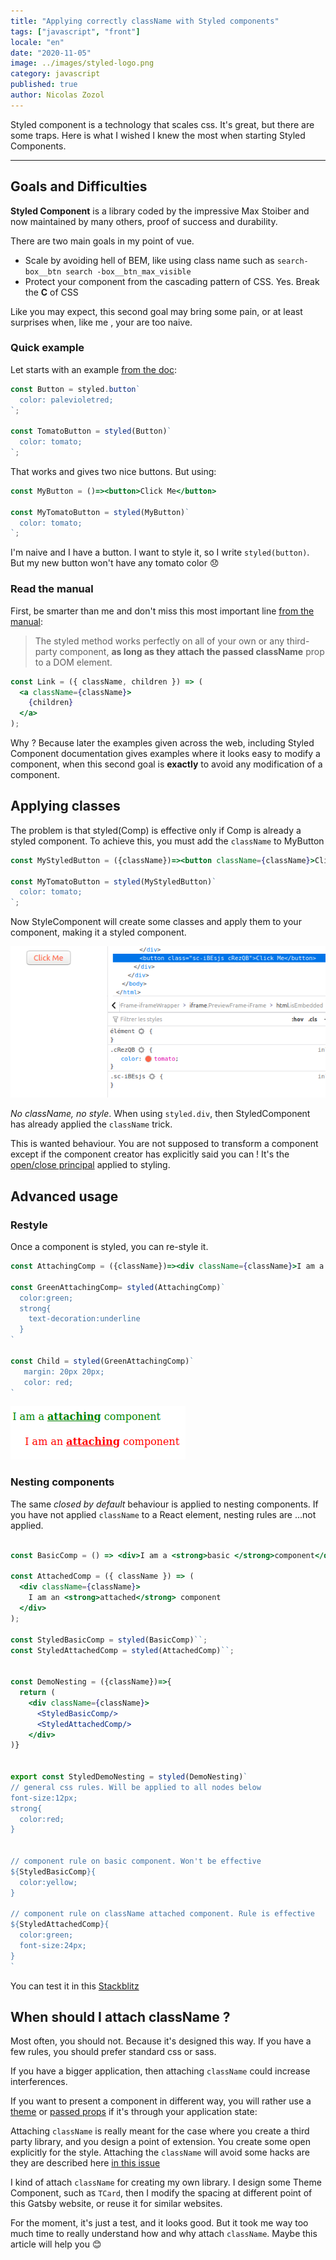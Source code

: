 ```yaml
---
title: "Applying correctly className with Styled components"
tags: ["javascript", "front"]
locale: "en"
date: "2020-11-05"
image: ../images/styled-logo.png
category: javascript
published: true
author: Nicolas Zozol
---
```


Styled component is a technology that scales css. It's great, but there are some 
traps. Here is what I wished I knew the most when starting Styled Components.

---

## Goals and Difficulties


**Styled Component** is a library coded by the impressive Max Stoiber and now
 maintained by many others, proof of success and durability.
 
There are two main goals in my point of vue.

- Scale by avoiding hell of BEM, like using class name such as `search-box__btn search
-box__btn_max_visible` 
- Protect your component from the cascading pattern of CSS. Yes. Break the <b>C</b> of CSS


Like you may expect, this second goal may bring some pain, or at least surprises when, like me
, your are too naive.
 
 
### Quick example


Let starts with an example [from the doc](https://styled-components.com/docs/basics#extending): 

```jsx
const Button = styled.button`
  color: palevioletred;
`;

const TomatoButton = styled(Button)`
  color: tomato;
`;
```

That works and gives two nice buttons. But using:

```jsx
const MyButton = ()=><button>Click Me</button>

const MyTomatoButton = styled(MyButton)`
  color: tomato;
`;
```

I'm naive and I have a button. I want to style it, so I write `styled(button)`.
But my new button won't have any tomato color 😞 

### Read the manual

First, be smarter than me and don't miss this most important line [from the manual]( 
https://styled-components.com/docs/basics#styling-any-component):

> The styled method works perfectly on all of your own or any third-party component, **as
> long as they attach the passed className** prop to a DOM element.

```jsx
const Link = ({ className, children }) => (
  <a className={className}>
    {children}
  </a>
);
```

 
Why ? Because later the examples given across the web, including Styled Component 
documentation gives examples where it looks easy to modify a component, when 
this second goal is <b>exactly</b> to avoid any modification of a component.



## Applying classes

The problem is that styled(Comp) is effective only if Comp is already a styled component.
To achieve this, you must add the `className` to MyButton


```jsx
const MyStyledButton = ({className})=><button className={className}>Click Me</button>

const MyTomatoButton = styled(MyStyledButton)`
  color: tomato;
`;
```

Now StyleComponent will create some classes and apply them to your component, making it a styled
 component.
 
![ClassName applied to styled component](./images/styled-classname.png)
 
*No className, no style*. When using `styled.div`, then StyledComponent has 
already applied the `className` trick. 

This is wanted behaviour. You are not supposed to transform a component except
if the component creator has explicitly said you can ! It's the 
[open/close principal](https://en.wikipedia.org/wiki/Open%E2%80%93closed_principle)
applied to styling.

## Advanced usage


### Restyle

Once a component is styled, you can re-style it.

```jsx
const AttachingComp = ({className})=><div className={className}>I am a <strong>attaching</strong> component</div>

const GreenAttachingComp= styled(AttachingComp)`
  color:green;
  strong{
    text-decoration:underline
  }
`

const Child = styled(GreenAttachingComp)`
   margin: 20px 20px;
   color: red;
`

```

![Restyling from another component](./images/restyle.png)

### Nesting components

The same *closed by default* behaviour is applied to nesting components. If you 
have not applied `className` to a React element, nesting rules are ...not applied.

```jsx

const BasicComp = () => <div>I am a <strong>basic </strong>component</div>;

const AttachedComp = ({ className }) => (
  <div className={className}>
    I am an <strong>attached</strong> component
  </div>
);

const StyledBasicComp = styled(BasicComp)``;
const StyledAttachedComp = styled(AttachedComp)``;


const DemoNesting = ({className})=>{
  return (
    <div className={className}>
      <StyledBasicComp/>
      <StyledAttachedComp/>
    </div>
)}


export const StyledDemoNesting = styled(DemoNesting)`
// general css rules. Will be applied to all nodes below
font-size:12px;
strong{
  color:red;
}


// component rule on basic component. Won't be effective
${StyledBasicComp}{
  color:yellow;
}

// component rule on className attached component. Rule is effective
${StyledAttachedComp}{
  color:green;
  font-size:24px;
}
`
```

You can test it in this [Stackblitz](https://stackblitz.com/edit/styled-components-robusta?file=nesting.js) 

 
## When should I attach className ?

Most often, you should not. Because it's designed this way. If you have a few rules, you should
 prefer standard css or sass.
   
If you have a bigger application, then attaching `className` could increase interferences.

If you want to present a component in different way, you will rather use a [theme](https://styled-components.com/docs/advanced#theming)
 or [passed props](https://styled-components.com/docs/basics#passed-props) if it's through your application state:
 
Attaching `className` is really meant for the case where you create a third party library, and you
 design a point of extension. You create some open explicitly for the style. Attaching the
  `className` will avoid some hacks are they are described here [in this issue](https://github.com/styled-components/styled-components/issues/2076)
  
I kind of attach `className` for creating my own library. I design some Theme Component, such as
 `TCard`, then I modify the spacing at different point of this Gatsby website, or reuse it for similar
  websites. 

For the moment, it's just a test, and it looks good. But it took me way too much time to really
 understand how and why attach `className`. Maybe this article will help you 😊 










